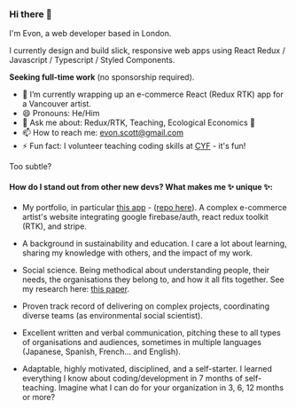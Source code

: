 ### Hi there 👋 

I'm Evon, a web developer based in London. 

I currently design and build slick, responsive web apps using React Redux / Javascript / Typescript / Styled Components.

**Seeking full-time work** (no sponsorship required).

- 🔭 I’m currently wrapping up an e-commerce React (Redux RTK) app for a Vancouver artist.
- 😄 Pronouns: He/Him
- 💬 Ask me about: Redux/RTK, Teaching, Ecological Economics 🤔
- 📫 How to reach me: evon.scott@gmail.com
- ⚡ Fun fact: I volunteer teaching coding skills at [CYF](https://codeyourfuture.io/) - it's fun!

Too subtle?

#### How do I stand out from other new devs? What makes me ✨ unique ✨:

- My portfolio, in particular [this app](https://ines-chuaqui-preview.netlify.app/) - ([repo here](https://github.com/ButcherDing/ines-chuaqui)). A complex e-commerce artist's website integrating google firebase/auth, react redux toolkit (RTK), and stripe.

- A background in sustainability and education. I care a lot about learning, sharing my knowledge with others, and the impact of my work.

- Social science. Being methodical about understanding people, their needs, the organisations they belong to, and how it all fits together. See my research here: [this paper](https://journals.plos.org/plosone/article?id=10.1371/journal.pone.0219607).

- Proven track record of delivering on complex projects, coordinating diverse teams (as environmental social scientist).

- Excellent written and verbal communication, pitching these to all types of organisations and audiences, sometimes in multiple languages (Japanese, Spanish, French... and English).

- Adaptable, highly motivated, disciplined, and a self-starter. I learned everything I know about coding/development in 7 months of self-teaching. Imagine what I can do for your organization in 3, 6, 12 months or more?
